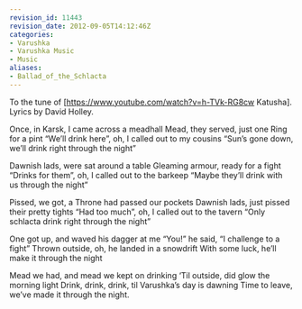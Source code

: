 ```yaml
---
revision_id: 11443
revision_date: 2012-09-05T14:12:46Z
categories:
- Varushka
- Varushka Music
- Music
aliases:
- Ballad_of_the_Schlacta
---
```


To the tune of [https://www.youtube.com/watch?v=h-TVk-RG8cw Katusha]. Lyrics by David Holley.






Once, in Karsk, I came across a meadhall
Mead, they served, just one Ring for a pint
“We’ll drink here”, oh, I called out to my cousins
“Sun’s gone down, we’ll drink right through the night”

Dawnish lads, were sat around a table
Gleaming armour, ready for a fight
“Drinks for them”, oh, I called out to the barkeep
“Maybe they’ll drink with us through the night”

Pissed, we got, a Throne had passed our pockets
Dawnish lads, just pissed their pretty tights
“Had too much”, oh, I called out to the tavern
“Only schlacta drink right through the night”

One got up, and waved his dagger at me
“You!” he said, “I challenge to a fight”
Thrown outside, oh, he landed in a snowdrift
With some luck, he’ll make it through the night

Mead we had, and mead we kept on drinking
‘Til outside, did glow the morning light
Drink, drink, drink, til Varushka’s day is dawning
Time to leave, we’ve made it through the night.

